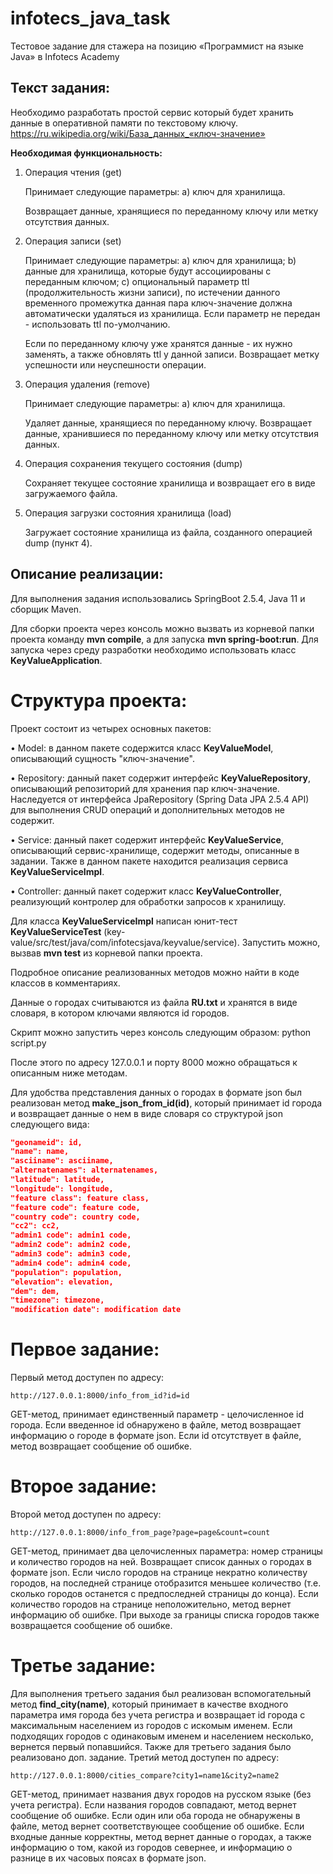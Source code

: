 # infotecs_java_task
Тестовое задание для стажера на позицию «Программист на языке Java» в Infotecs Academy
## Текст задания:
Необходимо разработать простой сервис который будет хранить данные в оперативной памяти по текстовому ключу. 
https://ru.wikipedia.org/wiki/База_данных_«ключ-значение»

**Необходимая функциональность:**

1. Операция чтения (get)

	Принимает следующие параметры:
		a) ключ для хранилища.
		
	Возвращает данные, хранящиеся по переданному ключу или метку отсутствия данных.
	
2. Операция записи (set)

	Принимает следующие параметры:
		a) ключ для хранилища;
		b) данные для хранилища, которые будут ассоциированы с переданным ключом;
		c) опциональный параметр ttl (продолжительность жизни записи), 
			по истечении данного временного промежутка данная пара ключ-значение должна автоматически удаляться из хранилища.
			Если параметр не передан - использовать ttl по-умолчанию.

	Если по переданному ключу уже хранятся данные - их нужно заменять, а также обновлять ttl у данной записи.
	Возвращает метку успешности или неуспешности операции.

3. Операция удаления (remove)

	Принимает следующие параметры:
		a) ключ для хранилища.

	Удаляет данные, хранящиеся по переданному ключу.
	Возвращает данные, хранившиеся по переданному ключу или метку отсутствия данных.

4. Операция сохранения текущего состояния (dump)

	Сохраняет текущее состояние хранилища и возвращает его в виде загружаемого файла.
	
5. Операция загрузки состояния хранилища (load)

	Загружает состояние хранилища из файла, созданного операцией dump (пункт 4).

## Описание реализации:
Для выполнения задания использовались SpringBoot 2.5.4, Java 11 и сборщик Maven.

Для сборки проекта через консоль можно вызвать из корневой папки проекта команду **mvn compile**, а для запуска **mvn spring-boot:run**. Для запуска через среду разработки необходимо использовать класс **KeyValueApplication**.

# Структура проекта:

Проект состоит из четырех основных пакетов:

• Model: в данном пакете содержится класс **KeyValueModel**, описывающий сущность "ключ-значение".

• Repository: данный пакет содержит интерфейс **KeyValueRepository**, описывающий репозиторий для хранения пар ключ-значение. Наследуется от интерфейса JpaRepository (Spring Data JPA 2.5.4 API) для выполнения CRUD операций и дополнительных методов не содержит.

• Service: данный пакет содержит интерфейс **KeyValueService**, описывающий сервис-хранилище, содержит методы, описанные в задании. Также в данном пакете находится реализация сервиса **KeyValueServiceImpl**.

• Controller: данный пакет содержит класс **KeyValueController**, реализующий контролер для обработки запросов к хранилищу.

Для класса **KeyValueServiceImpl** написан юнит-тест **KeyValueServiceTest** (key-value/src/test/java/com/infotecsjava/keyvalue/service). Запустить можно, вызвав **mvn test** из корневой папки проекта.

Подробное описание реализованных методов можно найти в коде классов в комментариях.

Данные о городах считываются из файла **RU.txt** и хранятся в виде словаря, в котором ключами являются id городов.

Скрипт можно запустить через консоль следующим образом: python script.py

После этого по адресу 127.0.0.1 и порту 8000 можно обращаться к описанным ниже методам.

Для удобства представления данных о городах в формате json был реализован метод **make_json_from_id(id)**, который принимает id города и возвращает данные о нем в виде словаря со структурой json следующего вида:
```json
"geonameid": id,
"name": name,
"asciiname": asciiname,
"alternatenames": alternatenames,
"latitude": latitude,
"longitude": longitude,
"feature class": feature class,
"feature code": feature code,
"country code": country code,
"cc2": cc2,
"admin1 code": admin1 code,
"admin2 code": admin2 code,
"admin3 code": admin3 code,
"admin4 code": admin4 code,
"population": population,
"elevation": elevation,
"dem": dem,
"timezone": timezone,
"modification date": modification date
```
# Первое задание:
Первый метод доступен по адресу:
```
http://127.0.0.1:8000/info_from_id?id=id
```
GET-метод, принимает единственный параметр - целочисленное id города.
Если введенное id обнаружено в файле, метод возвращает информацию о городе в формате json.
Если id отсутствует в файле, метод возвращает сообщение об ошибке.

# Второе задание:
Второй метод доступен по адресу:
```
http://127.0.0.1:8000/info_from_page?page=page&count=count
```
GET-метод, принимает два целочисленных параметра: номер страницы и количество городов на ней.
Возвращает список данных о городах в формате json.
Если число городов на странице некратно количеству городов, на последней странице отобразится меньшее  количество (т.е. сколько городов останется с предпоследней страницы до конца).
Если количество городов на странице неположительно, метод вернет информацию об ошибке.
При выходе за границы списка городов также возвращается сообщение об ошибке.

# Третье задание:
Для выполнения третьего задания был реализован вспомогательный метод **find_city(name)**, который принимает в качестве входного параметра имя города без учета регистра и возвращает id города с максимальным населением из городов с искомым именем. Если подходящих городов с одинаковым именем и населением несколько, вернется первый попавшийся.
Также для третьего задания было реализовано доп. задание.
Третий метод доступен по адресу:
```
http://127.0.0.1:8000/cities_compare?city1=name1&city2=name2
```
GET-метод, принимает названия двух городов на русском языке (без учета регистра).
Если названия городов совпадают, метод вернет сообщение об ошибке.
Если один или оба города не обнаружены в файле, метод вернет соответствующее сообщение об ошибке.
Если входные данные корректны, метод вернет данные о городах, а также информацию о том, какой из городов севернее, и информацию о разнице в их часовых поясах в формате json.
